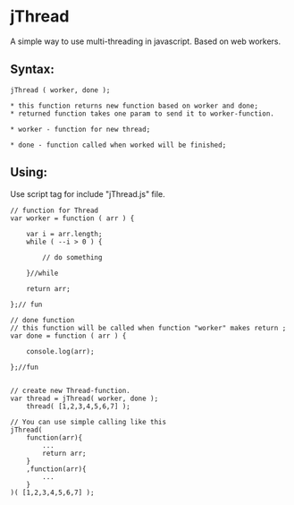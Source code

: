 jThread
=======

A simple way to use multi-threading in javascript. Based on web workers.

Syntax: 
------

	jThread ( worker, done );
	
	* this function returns new function based on worker and done;
	* returned function takes one param to send it to worker-function.
	
	* worker - function for new thread;
	
	* done - function called when worked will be finished;

Using:
------
Use script tag for include "jThread.js" file.

	// function for Thread
	var worker = function ( arr ) {
		
		var i = arr.length;
		while ( --i > 0 ) {
			
			// do something
			
		}//while
		
		return arr;
		
	};// fun
	
	// done function
	// this function will be called when function "worker" makes return ;
	var done = function ( arr ) {
	
		console.log(arr);
		
	};//fun
	
	
	// create new Thread-function.
	var thread = jThread( worker, done );
		thread( [1,2,3,4,5,6,7] );
		
	// You can use simple calling like this
	jThread(
		function(arr){
			...
			return arr;
		}
		,function(arr){
			...
		}
	)( [1,2,3,4,5,6,7] );
